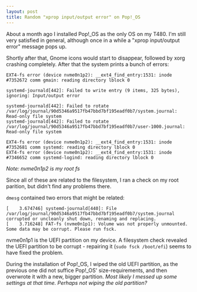 ```yaml
---
layout: post
title: Random "xprop input/output error" on Pop!_OS
---
```


About a month ago I installed Pop!\_OS as the only OS on my T480. I'm still very satisfied in general, although once in a while a "xprop input/output error" message pops up.

Shortly after that, Gnome icons would start to disappear, followed by xorg crashing completely.
After that the system prints a bunch of errors:

```
EXT4-fs error (device nvme0n1p2): __ext4_find_entry:1531: inode #7352672 comm gmain: reading directory lblock 0
```

```
systemd-journald[442]: Failed to write entry (9 items, 325 bytes), ignoring: Input/output error
```

```
systemd-journald[442]: Failed to rotate /var/log/journal/90d5346a9517fb47bbd7bf195eadf0b7/system.journal: Read-only file system
systemd-journald[442]: Failed to rotate /var/log/journal/90d5346a9517fb47bbd7bf195eadf0b7/user-1000.journal: Read-only file system
```

```
EXT4-fs error (device nvme0n1p2): __ext4_find_entry:1531: inode #7352681 comm systemd: reading directory lblock 0
EXT4-fs error (device nvme0n1p2): __ext4_find_entry:1531: inode #7346652 comm systemd-logind: reading directory lblock 0
```

_Note: nvme0n1p2 is my root fs_

Since all of these are related to the filesystem, I ran a check on my root parition, but didn't find any problems there.


`dmesg` contained two errors that might be related:

```
[    3.674746] systemd-journald[440]: File /var/log/journal/90d5346a9517fb47bbd7bf195eadf0b7/system.journal corrupted or uncleanly shut down, renaming and replacing.
[    3.716248] FAT-fs (nvme0n1p1): Volume was not properly unmounted. Some data may be corrupt. Please run fsck.
```

nvme0n1p1 is the UEFI partition on my device.
A filesystem check revealed the UEFI partition to be corrupt - repairing it (`sudo fsck /boot/efi`) seems to have fixed the problem.

During the installation of Pop!\_OS, I wiped the old UEFI partition, as the previous one did not suffice Pop!\_OS' size-requirements, and then overwrote it with a new, bigger partition. _Most likely I messed up some settings at that time. Perhaps not wiping the old partition?_
